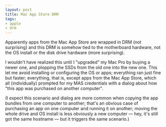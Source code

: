 ```yaml
---
layout: post
title: Mac App Store DRM
tags:
- apple
- drm
---
```

Apparently apps from the Mac App Store are wrapped in DRM (not surprising) and
this DRM is somehow tied to the motherboard hardware, not the OS install or
the disk drive hardware (more surprising).

I wouldn't have realized this until I "upgraded" my Mac Pro by buying a newer
one, and plopping the SSDs from the old one into the new one. This let me
avoid installing or configuring the OS or apps; everything ran just fine but
faster; everything, that is, except apps from the Mac App Store, which all
(individually) prompted for my MAS credentials with a dialog about how "this
app was purchased on another computer".

(I expect this scenario and dialog are more common when copying the app
bundles from one computer to another; that's an obvious case of purchasing an
app on one computer and running it on another; moving the whole drive and OS
install is less obviously a new computer — hey, it's still got the same
hostname — but it triggers the same scenario.)

